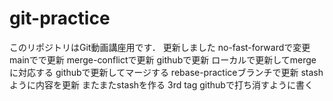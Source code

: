 # git-practice
このリポジトリはGit動画講座用です．
更新しました
no-fast-forwardで変更
mainでで更新
merge-conflictで更新
githubで更新
ローカルで更新してmergeに対応する
githubで更新してマージする
rebase-practiceブランチで更新
stashように内容を更新
またまたstashを作る
3rd
tag
githubで打ち消すように書く